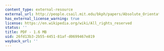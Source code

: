 ```yaml
---
content_type: external-resource
external_url: http://people.csail.mit.edu/bkph/papers/Absolute_Orientation.pdf
has_external_license_warning: true
license: https://en.wikipedia.org/wiki/All_rights_reserved
status: ''
title: PDF - 1.6 MB
uid: 26fd13b3-2b55-4451-81af-d0699467e819
wayback_url: ''
---
```

